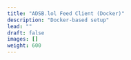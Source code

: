 ```yaml
---
title: "ADSB.lol Feed Client (Docker)"
description: "Docker-based setup"
lead: ""
draft: false
images: []
weight: 600
---
```


